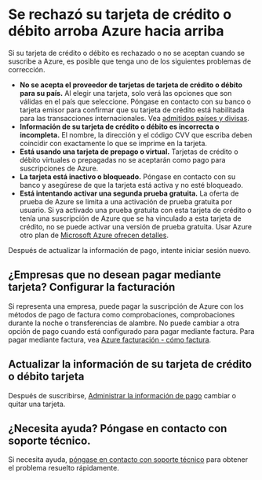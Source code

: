 <properties
    pageTitle="Tarjeta de crédito o débito rechazado arroba arriba | Microsoft Azure"
    description="Obtenga información sobre cómo resolver problemas cuando se rechazado su tarjeta de crédito o débito cuando intenta iniciar sesión en Azure."
    services=""
    documentationCenter=""
    authors="JiangChen79"
    manager="mbaldwin"
    editor=""
    tags="billing,top-support-issue"
    keywords="tarjeta de crédito rechazada, tarjeta de débito rechazado, su tarjeta de crédito se ha rechazado, no se respeta la tarjeta de crédito"/>

<tags
    ms.service="billing"
    ms.workload="na"
    ms.tgt_pltfrm="ibiza"
    ms.devlang="na"
    ms.topic="article"
    ms.date="10/19/2016"
    ms.author="cjiang"/>

# <a name="your-debit-card-or-credit-card-is-declined-at-azure-sign-up"></a>Se rechazó su tarjeta de crédito o débito arroba Azure hacia arriba

Si su tarjeta de crédito o débito es rechazado o no se aceptan cuando se suscribe a Azure, es posible que tenga uno de los siguientes problemas de corrección.

- **No se acepta el proveedor de tarjetas de tarjeta de crédito o débito para su país.** Al elegir una tarjeta, solo verá las opciones que son válidas en el país que seleccione. Póngase en contacto con su banco o tarjeta emisor para confirmar que su tarjeta de crédito está habilitada para las transacciones internacionales. Vea [admitidos países y divisas](billing-countries-and-currencies.md).
- **Información de su tarjeta de crédito o débito es incorrecta o incompleta.** El nombre, la dirección y el código CVV que escriba deben coincidir con exactamente lo que se imprime en la tarjeta.
- **Está usando una tarjeta de prepago o virtual.** Tarjetas de crédito o débito virtuales o prepagadas no se aceptarán como pago para suscripciones de Azure.
- **La tarjeta está inactivo o bloqueado.** Póngase en contacto con su banco y asegúrese de que la tarjeta está activa y no esté bloqueado.
- **Está intentando activar una segunda prueba gratuita.** La oferta de prueba de Azure se limita a una activación de prueba gratuita por usuario. Si ya activado una prueba gratuita con esta tarjeta de crédito o tenía una suscripción de Azure que se ha vinculado a esta tarjeta de crédito, no se puede activar una versión de prueba gratuita. Usar Azure otro plan de [Microsoft Azure ofrecen detalles](https://azure.microsoft.com/support/legal/offer-details/). 
 
Después de actualizar la información de pago, intente iniciar sesión nuevo.

## <a name="business-that-doesnt-want-to-pay-by-card-set-up-invoicing"></a>¿Empresas que no desean pagar mediante tarjeta? Configurar la facturación

Si representa una empresa, puede pagar la suscripción de Azure con los métodos de pago de factura como comprobaciones, comprobaciones durante la noche o transferencias de alambre. No puede cambiar a otra opción de pago cuando está configurado para pagar mediante factura. Para pagar mediante factura, vea [Azure facturación - cómo factura](https://azure.microsoft.com/pricing/invoicing/).

## <a name="update-your-credit-card-or-debit-card-information"></a>Actualizar la información de su tarjeta de crédito o débito tarjeta

Después de suscribirse, [Administrar la información de pago](billing-how-to-change-credit-card.md) cambiar o quitar una tarjeta. 

## <a name="need-help-contact-support"></a>¿Necesita ayuda? Póngase en contacto con soporte técnico. 

Si necesita ayuda, [póngase en contacto con soporte técnico](https://portal.azure.com/?#blade/Microsoft_Azure_Support/HelpAndSupportBlade) para obtener el problema resuelto rápidamente. 